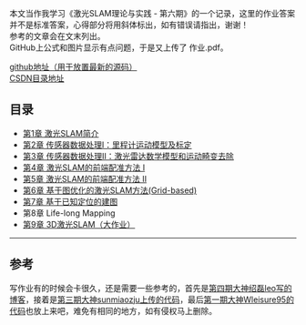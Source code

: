 本文当作我学习《激光SLAM理论与实践 - 第六期》的一个记录，这里的作业答案并不是标准答案，心得部分将用斜体标出，如有错误请指出，谢谢！  
参考的文章会在文末列出。  
GitHub上公式和图片显示有点问题，于是又上传了 作业.pdf。
  
[github地址（用于放置最新的源码）](https://github.com/smzztx/shenlanxueyuan_laser_slam_2d)  
[CSDN目录地址](https://blog.csdn.net/shamozhizhoutx/article/details/120630588)  
  
## 目录
- [第1章 激光SLAM简介](第1章%20激光SLAM简介/作业.md)
- [第2章 传感器数据处理I：里程计运动模型及标定](第2章%20传感器数据处理I：里程计运动模型及标定/作业.md)
- [第3章 传感器数据处理II：激光雷达数学模型和运动畸变去除](第3章%20传感器数据处理II：激光雷达数学模型和运动畸变去除/作业.md)
- [第4章 激光SLAM的前端配准方法 Ⅰ](第4章%20激光SLAM的前端配准方法%20Ⅰ/作业.md)
- [第5章 激光SLAM的前端配准方法 Ⅱ](第5章%20激光SLAM的前端配准方法%20Ⅱ/作业.md)
- [第6章 基于图优化的激光SLAM方法(Grid-based)](第6章%20基于图优化的激光SLAM方法(Grid-based)/作业.md)
- [第7章 基于已知定位的建图](第7章%20基于已知定位的建图/作业.md)
- 第8章 Life-long Mapping
- [第9章 3D激光SLAM（大作业）](第9章%203D激光SLAM（大作业）/作业.md)
  
---
## 参考
写作业有的时候会卡很久，还是需要一些参考的，首先是[第四期大神绍磊leo写的博客](https://blog.csdn.net/m0_37340621/article/details/104106570)，接着是[第三期大神sunmiaozju上传的代码](https://github.com/sunmiaozju/shenlan-laser-slam-2d)，最后[第一期大神Wleisure95的代码](https://github.com/Wleisure95/laser_slam)也放上来吧，难免有相同的地方，如有侵权马上删除。

